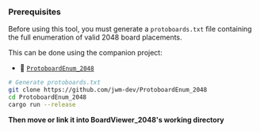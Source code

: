 ### Prerequisites

Before using this tool, you must generate a `protoboards.txt` file containing the full enumeration of valid 2048 board placements.

This can be done using the companion project:

- 🔧 [`ProtoboardEnum_2048`](https://github.com/jwm-dev/ProtoboardEnum_2048)

```bash
# Generate protoboards.txt
git clone https://github.com/jwm-dev/ProtoboardEnum_2048
cd ProtoboardEnum_2048
cargo run --release
```

**Then move or link it into BoardViewer_2048's working directory**
